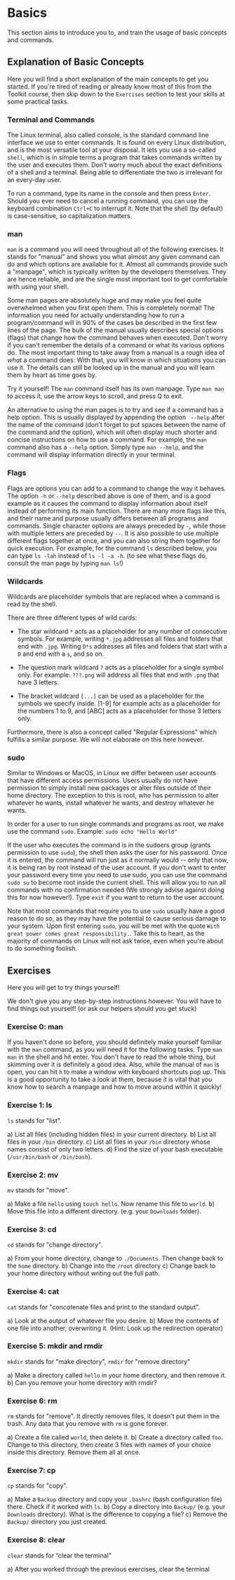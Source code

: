 # Basics

This section aims to introduce you to, and train the usage of basic concepts and commands.

## Explanation of Basic Concepts

Here you will find a short explanation of the main concepts to get you started.
If you're tired of reading or already know most of this from the Toolkit course, then skip down to the `Exercises` section to test your skills at some practical tasks.

### Terminal and Commands

The Linux terminal, also called console, is the standard command line interface we use to enter commands. It is found on every Linux distribution, and is the most versatile tool at your disposal. It lets you use a so-called `shell`, which is in simple terms a program that takes commands written by the user and executes them. Don't worry much about the exact definitions of a shell and a terminal. Being able to differentiate the two is irrelevant for an every-day user.

To run a command, type its name in the console and then press `Enter`. Should you ever need to cancel a running command, you can use the keyboard combination `Ctrl+C` to interrupt it. Note that the shell (by default) is case-sensitive, so capitalization matters.

### man

`man` is a command you will need throughout all of the following exercises. 
It stands for "manual" and shows you what almost any given command can do and which options are available for it. 
Almost all commands provide such a "manpage", which is typically written by the developers themselves. They are hence reliable, and are the single most important tool to get comfortable with using your shell.

Some man pages are absolutely huge and may make you feel quite overwhelmed when you first open them. This is completely normal!
 The information you need for actually understanding how to run a program/command will in 90% of the cases be described in the first few lines of the page. 
The bulk of the manual usually describes special options (flags) that change how the command behaves when executed. 
Don't worry if you can't remember the details of a command or what its various options do. 
The most important thing to take away from a manual is a rough idea of *what* a command does: With that, you will know in which situations you can use it. The details can still be looked up in the manual and you will learn them by heart as time goes by.

Try it yourself! The `man` command itself has its own manpage. Type `man man` to access it, use the arrow keys to scroll, and press Q to exit.

An alternative to using the man pages is to try and see if a command has a help option. This is usually displayed by appending the option ` --help` after the name of the command (don't forget to put spaces between the name of the command and the option), which will often display much shorter and concise instructions on how to use a command. For example, the `man` command also has a `--help` option. Simply type `man --help`, and the command will display information directly in your terminal.


### Flags

Flags are options you can add to a command to change the way it behaves. The option `-h` or `--help` described above is one of them, and is a good example as it causes the command to display information about itself instead of performing its main function. There are many more flags like this, and their name and purpose usually differs between all programs and commands. Single character options are always preceded by `-`, while those with multiple letters are preceded by `--`. It is also possible to use multiple different flags together at once, and you can also string them together for quick execution. For example, for the command `ls` described below, you can type `ls -lah` instead of `ls -l -a -h`. (to see what these flags do, consult the man page by typing `man ls`!)

### Wildcards

Wildcards are placeholder symbols that are replaced when a command is read by the shell.

There are three different types of wild cards:

* The star wildcard `*` acts as a placeholder for any number of consecutive symbols. For example, writing `*.jpg` addresses all files and folders that end with `.jpg`. Writing `D*s` addresses all files and folders that start with a `D` and end with a `s`, and so on. 

* The question mark wildcard `?` acts as a placeholder for a single symbol only. For example: `???.png` will address all files that end with `.png` that have 3 letters. 

* The bracket wildcard `[...]` can be used as a placeholder for the symbols we specify inside. [1-9] for example acts as a placeholder for the numbers 1 to 9, and [ABC] acts as a placeholder for those 3 letters only.

Furthermore, there is also a concept called "Regular Expressions" which fulfills a similar purpose. We will not elaborate on this here however.

### sudo

Similar to Windows or MacOS, in Linux we differ between user accounts that have different access permissions. Users usually do not have permission to simply install new packages or alter files outside of their home directory. The exception to this is root, who has permission to alter whatever he wants, install whatever he wants, and destroy whatever he wants. 

In order for a user to run single commands and programs as root, we make use the command `sudo`. 
Example: `sudo echo "Hello World"`

If the user who executes the command is in the sudoers group (grants permission to use `sudo`), the shell then asks the user for his password. Once it is entered, the command will run just as it normally would -- only that now, it is being ran by root instead of the user account. If you don't want to enter your password every time you need to use sudo, you can use the command `sudo su` to become root inside the current shell. This will allow you to run all commands with no confirmation needed (We strongly advise against doing this for now however!). Type `exit` if you want to return to the user account.

Note that most commands that require you to use `sudo` usually have a good reason to do so, as they may have the potential to cause serious damage to your system. Upon first entering `sudo`, you will be met with the quote `With great power comes great responsibility.`. Take this to heart, as the majority of commands on Linux will not ask twice, even when you're about to do something foolish.

## Exercises

Here you will get to try things yourself!

We don't give you any step-by-step instructions however. You will have to find things out yourself! (or ask our helpers should you get stuck)

### Exercise 0: man

If you haven't done so before, you should definitely make yourself familiar with the `man` command, as you will need it for the following tasks. Type `man man` in the shell and hit enter. You don't have to read the whole thing, but skimming over it is definitely a good idea. Also, while the manual of `man` is open, you can hit `h` to make a window with keyboard shortcuts pop up. This is a good opportunity to take a look at them, because it is vital that you know how to search a manpage and how to move around within it quickly!

### Exercise 1: ls

`ls` stands for "list".

a) List all files (including hidden files) in your current directory.
b) List all files in your `/bin` directory.
c) List all files in your `/bin` directory whose names consist of only two letters.
d) Find the size of your bash executable (`/usr/bin/bash` or `/bin/bash`).

### Exercise 2: mv

`mv` stands for "move".

a) Make a file `hello` using `touch hello`. Now rename this file to `world`.
b) Move this file into a different directory. (e.g. your `Downloads` folder).

### Exercise 3: cd

`cd` stands for "change directory".

a) From your home directory, change to `./Documents`. Then change back to the `home` directory.
b) Change into the `/root` directory
c) Change back to your home directory without writing out the full path.

### Exercise 4: cat

`cat` stands for "con*cat*enate files and print to the standard output".

a) Look at the output of whatever file you desire.
b) Move the contents of one file into another, overwriting it. 
(Hint: Look up the redirection operator)

### Exercise 5: mkdir and rmdir

`mkdir` stands for "make directory", `rmdir` for "remove directory"

a) Make a directory called `hello` in your home directory, and then remove it.
b) Can you remove your home directory with rmdir?

### Exercise 6: rm

`rm` stands for "remove". It directly removes files, it doesn't put them in the trash. Any data that you remove with `rm` is gone forever.

a) Create a file called `world`, then delete it.
b) Create a directory called `foo`. Change to this directory, then create 3 files with names of your choice inside this directory. Remove them all at once.

### Exercise 7: cp

`cp` stands for "copy".

a) Make a `Backup` directory and copy your `.bashrc` (bash configuration file) there. Check if it worked with `ls`.
b) Copy a directory into `Backup/` (e.g. your `Downloads` directory). What is the difference to copying a file?
c) Remove the `Backup/` directory you just created.

### Exercise 8:  clear

`clear` stands for “clear the terminal”

a) After you worked through the previous exercises, clear the terminal


